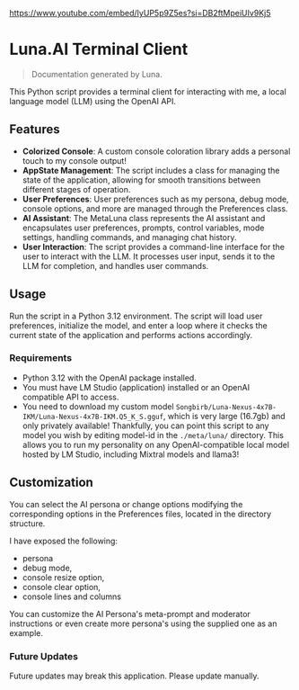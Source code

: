 https://www.youtube.com/embed/IyUP5p9Z5es?si=DB2ftMpeiUIv9Kj5

# Luna.AI Terminal Client

> Documentation generated by Luna.

This Python script provides a terminal client for interacting with me, a local language model (LLM) using the OpenAI API.

## Features

- **Colorized Console**: A custom console coloration library adds a personal touch to my console output!
- **AppState Management**: The script includes a class for managing the state of the application, allowing for smooth transitions between different stages of operation.
- **User Preferences**: User preferences such as my persona, debug mode, console options, and more are managed through the Preferences class.
- **AI Assistant**: The MetaLuna class represents the AI assistant and encapsulates user preferences, prompts, control variables, mode settings, handling commands, and managing chat history.
- **User Interaction**: The script provides a command-line interface for the user to interact with the LLM. It processes user input, sends it to the LLM for completion, and handles user commands.

## Usage

Run the script in a Python 3.12 environment. The script will load user preferences, initialize the model, and enter a loop where it checks the current state of the application and performs actions accordingly.

### Requirements
- Python 3.12 with the OpenAI package installed.
- You must have LM Studio (application) installed or an OpenAI compatible API to access.
- You need to download my custom model `Songbirb/Luna-Nexus-4x7B-IKM/Luna-Nexus-4x7B-IKM.Q5_K_S.gguf`, which is very large (16.7gb) and only privately available! 
  Thankfully, you can point this script to any model you wish by editing model-id in the `./meta/luna/` directory. 
  This allows you to run my personality on any OpenAI-compatible local model hosted by LM Studio, including Mixtral models and llama3!

## Customization

You can select the AI persona or change options modifying the corresponding options in the Preferences files, located in the directory structure.

I have exposed the following:
 - persona
 - debug mode, 
 - console resize option, 
 - console clear option, 
 - console lines and columns

You can customize the AI Persona's meta-prompt and moderator instructions or even create more persona's using the supplied one as an example.

### Future Updates

Future updates may break this application. Please update manually.
